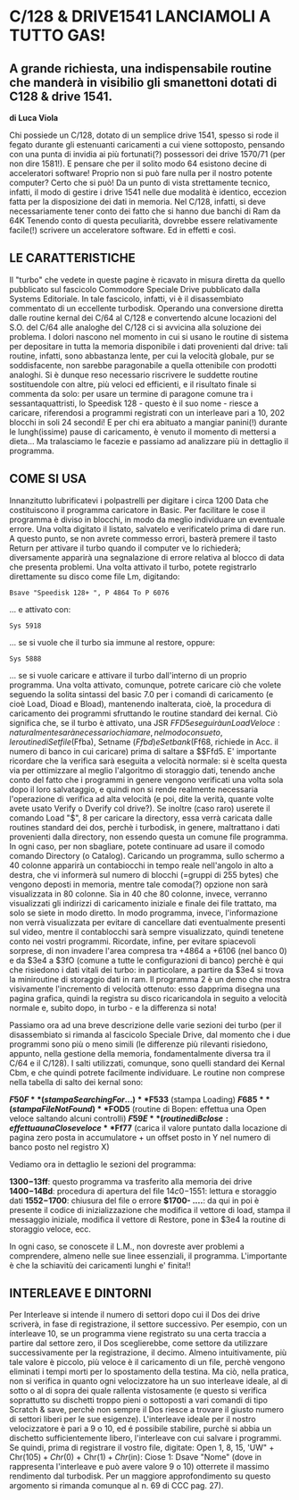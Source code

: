 
# C/128 & DRIVE1541 LANCIAMOLI A TUTTO GAS!

## A grande richiesta, una indispensabile routine che manderà in visibilio gli smanettoni dotati di C128 & drive 1541.

**di Luca Viola**

Chi possiede un C/128, dotato di un semplice drive 1541, spesso si rode il fegato durante gli estenuanti caricamenti a cui viene sottoposto, pensando con una punta di invidia ai più fortunati(?) possessori dei drive 1570/71 (per non dire 1581!). E pensare che per il solito modo 64 esistono decine di acceleratori software! Proprio non si può fare nulla per il nostro potente computer? Certo che si può! Da un punto di vista strettamente tecnico, infatti, il modo di gestire i drive 1541 nelle due modalità è identico, eccezion fatta per la disposizione dei dati in memoria. Nel C/128, infatti, si deve necessariamente tener conto dei fatto che si hanno due banchi di Ram da 64K Tenendo conto di questa peculiarità, dovrebbe essere relativamente facile(!) scrivere un acceleratore software. Ed in effetti e così.

## LE CARATTERISTICHE

Il "turbo" che vedete in queste pagine è ricavato in misura diretta da quello pubblicato sul fascicolo Commodore Speciale Drive pubblicato dalla Systems Editoriale. In tale fascicolo, infatti, vi è il disassembiato commentato di un eccellente turbodisk. Operando una conversione diretta dalle routine kernal dei C/64 al C/128 e convertendo alcune locazioni del S.O. del C/64 alle analoghe del C/128 ci si avvicina alla soluzione dei problema. I dolori nascono nel momento in cui si usano le routine di sistema per depositare in tutta la memoria disponibile i dati provenienti dal drive: tali routine, infatti, sono abbastanza lente, per cui la velocità globale, pur se soddisfacente, non sarebbe paragonabile a quella ottenibile con prodotti analoghi. Si è dunque reso necessario riscrivere le suddette routine sostituendole con altre, più veloci ed efficienti, e il risultato finale si commenta da solo: per usare un termine di paragone comune tra i sessantaquattristi, lo Speedisk 128 - questo è il suo nome - riesce a caricare, riferendosi a programmi registrati con un interleave pari a 10, 202 blocchi in soli 24 secondi! E per chi era abituato a mangiar panini(!) durante le lungh(issime) pause di caricamento, è venuto il momento di mettersi a dieta... Ma tralasciamo le facezie e passiamo ad analizzare più in dettaglio il programma.

## COME SI USA

Innanzitutto lubrificatevi i polpastrelli per digitare i circa 1200 Data che costituiscono il programma caricatore in Basic. Per facilitare le cose il programma è diviso in blocchi, in modo da meglio individuare un eventuale errore. Una volta digitato il listato, salvatelo e verificatelo prima di dare run. A questo punto, se non avrete commesso errori, basterà premere il tasto Return per attivare il turbo quando il computer ve lo richiederà; diversamente apparirà una segnalazione di errore relativa al blocco di data che presenta problemi. Una volta attivato il turbo, potete registrarlo direttamente su disco come file Lm, digitando:

`Bsave "Speedisk 128+ ", P 4864 To P 6076`

... e attivato con:

`Sys 5918`

... se si vuole che il turbo sia immune al restore, oppure:

`Sys 5888`

... se si vuole caricare e attivare il turbo dall'interno di un proprio programma. Una volta attivato, comunque, potrete caricare ciò che volete seguendo la solita sintassi del basic 7.0 per i comandi di caricamento (e cioè Load, Dioad e Bload), mantenendo inalterata, cioè, la procedura di caricamento dei programmi sfruttando le routine standard dei kernal. Ciò significa che, se il turbo è attivato, una JSR $FFD5 eseguirà un Load Veloce: naturalmente sarà necessario chiamare, nel modo consueto, le routine di Setfile ($Ffba), Setname ($Ffbd) e Setbank ($Ff68, richiede in Acc. il numero di banco in cui caricare) prima di saltare a $$Ffd5. E' importante ricordare che la verifica sarà eseguita a velocità normale: si è scelta questa via per ottimizzare al meglio l'algoritmo di storaggio dati, tenendo anche conto del fatto che i programmi in genere vengono verificati una volta sola dopo il loro salvataggio, e quindi non si rende realmente necessaria l'operazione di verifica ad alta velocità (e poi, dite la verità, quante volte avete usato Verify o Dverify col drive?). Se inoltre (caso raro) userete il comando Load "$", 8 per caricare la directory, essa verrà caricata dalle routines standard dei dos, perchè i turbodisk, in genere, maltrattano i dati provenienti dalla directory, non essendo questa un comune file programma. In ogni caso, per non sbagliare, potete continuare ad usare il comodo comando Directory (o Catalog). Caricando un programma, sullo schermo a 40 colonne apparirà un contabiocchi in tempo reale nell'angolo in alto a destra, che vi informerà sul numero di blocchi (=gruppi di 255 bytes) che vengono deposti in memoria, mentre tale comoda(?) opzione non sarà visualizzata in 80 colonne. Sia in 40 che 80 colonne, invece, verranno visualizzati gli indirizzi di caricamento iniziale e finale dei file trattato, ma solo se siete in modo diretto. In modo programma, invece, l'informazione non verrà visualizzata per evitare di cancellare dati eventualmente presenti sul video, mentre il contablocchi sarà sempre visualizzato, quindi tenetene conto nei vostri programmi. Ricordate, infine, per evitare spiacevoli sorprese, di non invadere l'area compresa tra +4864 a +6106 (nel banco 0) e da $3e4 a $3fO (comune a tutte le configurazioni di banco) perchè è qui che risiedono i dati vitali dei turbo: in particolare, a partire da $3e4 si trova la miniroutine di storaggio dati in ram. Il programma 2 è un demo che mostra visivamente l'incremento di velocità ottenuto: esso dapprima disegna una pagina grafica, quindi la registra su disco ricaricandola in seguito a velocità normale e, subito dopo, in turbo - e la differenza si nota!

Passiamo ora ad una breve descrizione delle varie sezioni dei turbo (per il disassembiato si rimanda al fascicolo Speciale Drive, dal momento che i due programmi sono più o meno simili (le differenze più rilevanti risiedono, appunto, nella gestione della memoria, fondamentalmente diversa tra il C/64 e il C/128). I salti utilizzati, comunque, sono quelli standard dei Kernal Cbm, e che quindi potrete facilmente individuare. Le routine non comprese nella tabella di salto dei kernal sono:

**$F50F** (stampa Searching For...) 
**$F533** (stampa Loading)
**$F685** (stampa File Not Found)
**$FOD5** (routine di Bopen: effettua una Open veloce saltando alcuni controlli)
**$F59E** (routine di Bclose: effettua una Close veloce
**$Ff77** (carica il valore puntato dalla locazione di pagina zero posta in accumulatore + un offset posto in Y nel numero di banco posto nel registro X)

Vediamo ora in dettaglio le sezioni del programma:

**$1300-$13ff**: questo programma va trasferito alla memoria dei drive
**$1400-$14Bd**: procedura di apertura del file $14c0-$1551: lettura e storaggio dati
**$1552-$1700**: chiusura del file o errore 
**$1700- ....**: da qui in poi è presente il codice di inizializzazione che modifica il vettore di load, stampa il messaggio iniziale, modifica il vettore di Restore, pone in $3e4 la routine di storaggio veloce, ecc.

In ogni caso, se conoscete il L.M., non dovreste aver problemi a comprendere, almeno nelle sue linee essenziali, il programma. L'importante è che la schiavitù dei caricamenti lunghi e' finita!!

## INTERLEAVE E DINTORNI

Per Interleave si intende il numero di settori dopo cui il Dos dei drive scriverà, in fase di registrazione, il settore successivo. Per esempio, con un ínterleave 10, se un programma viene registrato su una certa traccia a partire dal settore zero, il Dos sceglierebbe, come settore da utilizzare successivamente per la registrazione, il decimo. Almeno intuitivamente, più tale valore è piccolo, più veloce è il caricamento di un file, perchè vengono eliminati i tempi morti per lo spostamento della testina. Ma ciò, nella pratica, non si verifica in quanto ogni velocizzatore ha un suo interleave ideale, al di sotto o al di sopra dei quale rallenta vistosamente (e questo si verifica soprattutto su dischetti troppo pieni o sottoposti a vari comandi di tipo Scratch & save, perchè non sempre il Dos riesce a trovare il giusto numero di settori liberi per le sue esigenze). L'interleave ideale per il nostro velocizzatore è pari a 9 o 10, ed é possibile stabilire, purchè si abbia un dischetto sufficientemente libero, l'interleave con cui salvare i programmi. Se quindi, prima di registrare il vostro file, digitate: Open 1, 8, 15, 'UW" + Chr$(105) + Chr$(0) + Chr$(1) + Chr$(in): Ciose 1: Dsave "Nome" (dove in rappresenta l'interleave e può avere valore 9 o 10) otterrete il massimo rendimento dal turbodisk. Per un maggiore approfondimento su questo argomento si rimanda comunque al n. 69 di CCC pag. 27).